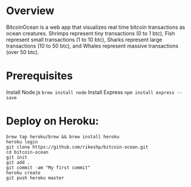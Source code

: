 # Overview
BitcoinOcean is a web app that visualizes real time bitcoin transactions as ocean creatures. Shrimps represent tiny transactions (0 to 1 btc), 
Fish represent small transactions (1 to 10 btc), Sharks represent large transactions (10 to 50 btc), and Whales represent massive transactions (over 50 btc).

# Prerequisites

Install Node.js
`brew install node`
Install Express
`npm install express --save`

# Deploy on Heroku:

```
brew tap heroku/brew && brew install heroku
heroku login
git clone https://github.com/rikeshp/bitcoin-ocean.git
cd bitcoin-ocean
git init
git add .
git commit -am "My first commit"
heroku create
git push heroku master
```
